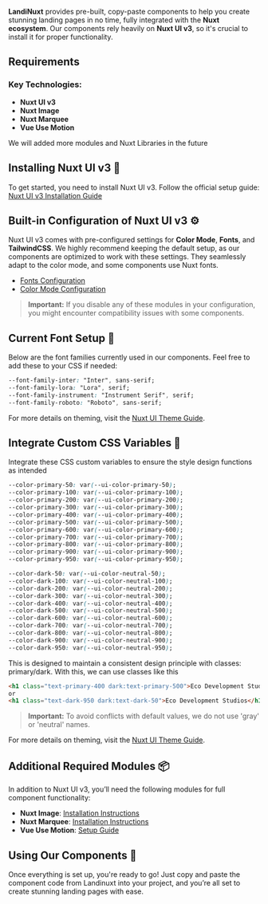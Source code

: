 **LandiNuxt** provides pre-built, copy-paste components to help you create stunning landing pages in no time, fully integrated with the **Nuxt ecosystem**. Our components rely heavily on **Nuxt UI v3**, so it's crucial to install it for proper functionality.

## Requirements

### Key Technologies:

- **Nuxt UI v3**
- **Nuxt Image**
- **Nuxt Marquee**
- **Vue Use Motion**

We will added more modules and Nuxt Libraries in the future

## Installing Nuxt UI v3 🔧

To get started, you need to install Nuxt UI v3. Follow the official setup guide:
[Nuxt UI v3 Installation Guide](https://ui3.nuxt.dev/getting-started/installation)

## Built-in Configuration of Nuxt UI v3 ⚙️

Nuxt UI v3 comes with pre-configured settings for **Color Mode**, **Fonts**, and **TailwindCSS**. We highly recommend keeping the default setup, as our components are optimized to work with these settings. They seamlessly adapt to the color mode, and some components use Nuxt fonts.

- [Fonts Configuration](https://ui3.nuxt.dev/getting-started/fonts)
- [Color Mode Configuration](https://ui3.nuxt.dev/getting-started/color-mode)

> **Important:** If you disable any of these modules in your configuration, you might encounter compatibility issues with some components.

## Current Font Setup 🎨

Below are the font families currently used in our components. Feel free to add these to your CSS if needed:

```css
--font-family-inter: "Inter", sans-serif;
--font-family-lora: "Lora", serif;
--font-family-instrument: "Instrument Serif", serif;
--font-family-roboto: "Roboto", sans-serif;
```

For more details on theming, visit the [Nuxt UI Theme Guide](https://ui3.nuxt.dev/getting-started/theme).

## Integrate Custom CSS Variables 🎨

Integrate these CSS custom variables to ensure the style design functions as intended

```css
--color-primary-50: var(--ui-color-primary-50);
--color-primary-100: var(--ui-color-primary-100);
--color-primary-200: var(--ui-color-primary-200);
--color-primary-300: var(--ui-color-primary-300);
--color-primary-400: var(--ui-color-primary-400);
--color-primary-500: var(--ui-color-primary-500);
--color-primary-600: var(--ui-color-primary-600);
--color-primary-700: var(--ui-color-primary-700);
--color-primary-800: var(--ui-color-primary-800);
--color-primary-900: var(--ui-color-primary-900);
--color-primary-950: var(--ui-color-primary-950);

--color-dark-50: var(--ui-color-neutral-50);
--color-dark-100: var(--ui-color-neutral-100);
--color-dark-200: var(--ui-color-neutral-200);
--color-dark-300: var(--ui-color-neutral-300);
--color-dark-400: var(--ui-color-neutral-400);
--color-dark-500: var(--ui-color-neutral-500);
--color-dark-600: var(--ui-color-neutral-600);
--color-dark-700: var(--ui-color-neutral-700);
--color-dark-800: var(--ui-color-neutral-800);
--color-dark-900: var(--ui-color-neutral-900);
--color-dark-950: var(--ui-color-neutral-950);
```

This is designed to maintain a consistent design principle with classes: primary/dark. With this, we can use classes like this

```html
<h1 class="text-primary-400 dark:text-primary-500">Eco Development Studios</h1>
or
<h1 class="text-dark-950 dark:text-dark-50">Eco Development Studios</h1>
```

> **Important:** To avoid conflicts with default values, we do not use 'gray' or 'neutral' names.

For more details on theming, visit the [Nuxt UI Theme Guide](https://ui3.nuxt.dev/getting-started/theme#colors).

## Additional Required Modules 📦

In addition to Nuxt UI v3, you’ll need the following modules for full component functionality:

- **Nuxt Image**: [Installation Instructions](https://image.nuxt.com/get-started/installation)
- **Nuxt Marquee**: [Installation Instructions](https://hanzydev.github.io/nuxt-marquee/)
- **Vue Use Motion**: [Setup Guide](https://motion.vueuse.org/getting-started/nuxt)

## Using Our Components 🎉

Once everything is set up, you're ready to go! Just copy and paste the component code from Landinuxt into your project, and you’re all set to create stunning landing pages with ease.

